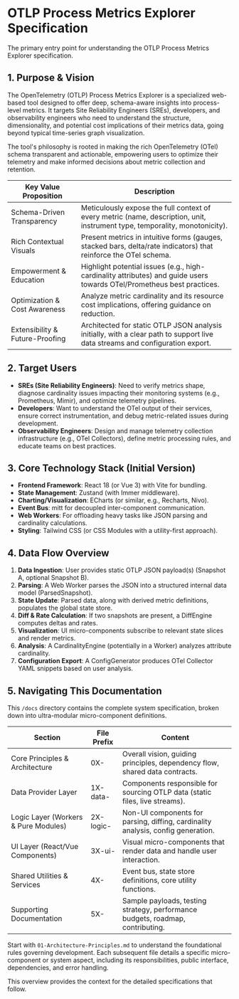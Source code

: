 # OTLP Process Metrics Explorer Specification

The primary entry point for understanding the OTLP Process Metrics Explorer specification.

## 1. Purpose & Vision

The OpenTelemetry (OTLP) Process Metrics Explorer is a specialized web-based tool designed to offer deep, schema-aware insights into process-level metrics. It targets Site Reliability Engineers (SREs), developers, and observability engineers who need to understand the structure, dimensionality, and potential cost implications of their metrics data, going beyond typical time-series graph visualization.

The tool's philosophy is rooted in making the rich OpenTelemetry (OTel) schema transparent and actionable, empowering users to optimize their telemetry and make informed decisions about metric collection and retention.

| Key Value Proposition | Description |
|-----------------------|-------------|
| Schema-Driven Transparency | Meticulously expose the full context of every metric (name, description, unit, instrument type, temporality, monotonicity). |
| Rich Contextual Visuals | Present metrics in intuitive forms (gauges, stacked bars, delta/rate indicators) that reinforce the OTel schema. |
| Empowerment & Education | Highlight potential issues (e.g., high-cardinality attributes) and guide users towards OTel/Prometheus best practices. |
| Optimization & Cost Awareness | Analyze metric cardinality and its resource cost implications, offering guidance on reduction. |
| Extensibility & Future-Proofing | Architected for static OTLP JSON analysis initially, with a clear path to support live data streams and configuration export. |

## 2. Target Users

- **SREs (Site Reliability Engineers)**: Need to verify metrics shape, diagnose cardinality issues impacting their monitoring systems (e.g., Prometheus, Mimir), and optimize telemetry pipelines.
- **Developers**: Want to understand the OTel output of their services, ensure correct instrumentation, and debug metric-related issues during development.
- **Observability Engineers**: Design and manage telemetry collection infrastructure (e.g., OTel Collectors), define metric processing rules, and educate teams on best practices.

## 3. Core Technology Stack (Initial Version)

- **Frontend Framework**: React 18 (or Vue 3) with Vite for bundling.
- **State Management**: Zustand (with Immer middleware).
- **Charting/Visualization**: ECharts (or similar, e.g., Recharts, Nivo).
- **Event Bus**: mitt for decoupled inter-component communication.
- **Web Workers**: For offloading heavy tasks like JSON parsing and cardinality calculations.
- **Styling**: Tailwind CSS (or CSS Modules with a utility-first approach).

## 4. Data Flow Overview

1. **Data Ingestion**: User provides static OTLP JSON payload(s) (Snapshot A, optional Snapshot B).
2. **Parsing**: A Web Worker parses the JSON into a structured internal data model (ParsedSnapshot).
3. **State Update**: Parsed data, along with derived metric definitions, populates the global state store.
4. **Diff & Rate Calculation**: If two snapshots are present, a DiffEngine computes deltas and rates.
5. **Visualization**: UI micro-components subscribe to relevant state slices and render metrics.
6. **Analysis**: A CardinalityEngine (potentially in a Worker) analyzes attribute cardinality.
7. **Configuration Export**: A ConfigGenerator produces OTel Collector YAML snippets based on user analysis.

## 5. Navigating This Documentation

This `/docs` directory contains the complete system specification, broken down into ultra-modular micro-component definitions.

| Section | File Prefix | Content |
|---------|------------|---------|
| Core Principles & Architecture | 0X- | Overall vision, guiding principles, dependency flow, shared data contracts. |
| Data Provider Layer | 1X-data- | Components responsible for sourcing OTLP data (static files, live streams). |
| Logic Layer (Workers & Pure Modules) | 2X-logic- | Non-UI components for parsing, diffing, cardinality analysis, config generation. |
| UI Layer (React/Vue Components) | 3X-ui- | Visual micro-components that render data and handle user interaction. |
| Shared Utilities & Services | 4X- | Event bus, state store definitions, core utility functions. |
| Supporting Documentation | 5X- | Sample payloads, testing strategy, performance budgets, roadmap, contributing. |

Start with `01-Architecture-Principles.md` to understand the foundational rules governing development. Each subsequent file details a specific micro-component or system aspect, including its responsibilities, public interface, dependencies, and error handling.

This overview provides the context for the detailed specifications that follow.
